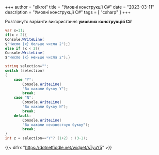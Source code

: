 +++
author = "elkrot"
title = "Умовні конструкції C#"
date = "2023-03-11"
description = "Умовні конструкції C#"
tags = [
    "csharp"
]
+++

Розглянуто варіанти використання **умовних конструкцій C#**<!--more-->



```csharp
var x=11;
if(x > 2){ 
Console.WriteLine(
$"Число {x} больше числа 2");}
else if (x < 2){ 
Console.WriteLine(
$"Число {x} меньше числа 2");}

string selection="";
switch (selection)
{
    case "Y":
        Console.WriteLine(
		"Вы нажали букву Y");
        break;
    case "N":
        Console.WriteLine(
		"Вы нажали букву N");
        break;
    default:
        Console.WriteLine(
		"Вы нажали неизвестную букву");
        break;
}
int z = selection=="Y"? (1+2) : (3-1);
```
{{< difrx "https://dotnetfiddle.net/widget/sTyuY5" >}}
